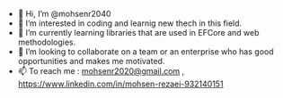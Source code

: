 - 👋 Hi, I’m @mohsenr2040
- 👀 I’m interested in coding and learnig new thech in this field.
- 🌱 I’m currently learning libraries that are used in EFCore and web methodologies. 
- 💞️ I’m looking to collaborate on a team or an enterprise who has good opportunities and makes me motivated. 
- 📫 To reach me : mohsenr2020@gmail.com , https://www.linkedin.com/in/mohsen-rezaei-932140151

<!---
mohsenr2040/mohsenr2040 is a ✨ special ✨ repository because its `README.md` (this file) appears on your GitHub profile.
You can click the Preview link to take a look at your changes.
--->
